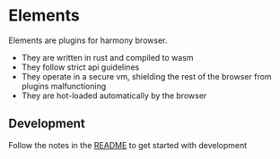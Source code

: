 # Elements

Elements are plugins for harmony browser.

- They are written in rust and compiled to wasm
- They follow strict api guidelines
- They operate in a secure vm, shielding the rest of the browser from plugins malfunctioning
- They are hot-loaded automatically by the browser

## Development

Follow the notes in the [README](../README.md) to get started with development
